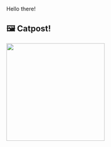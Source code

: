 Hello there!



## 🖼️ Catpost!

<sub>
    <img src="https://cdn2.thecatapi.com/images/ast.jpg" height="256">
</sub>

